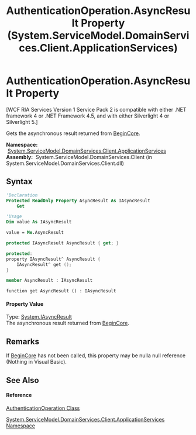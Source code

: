 ﻿---
title: AuthenticationOperation.AsyncResult Property  (System.ServiceModel.DomainServices.Client.ApplicationServices)
TOCTitle: AsyncResult Property
ms:assetid: P:System.ServiceModel.DomainServices.Client.ApplicationServices.AuthenticationOperation.AsyncResult
ms:mtpsurl: https://msdn.microsoft.com/en-us/library/system.servicemodel.domainservices.client.applicationservices.authenticationoperation.asyncresult(v=VS.91)
ms:contentKeyID: 28898903
ms.date: 01/27/2012
mtps_version: v=VS.91
f1_keywords:
- System.ServiceModel.DomainServices.Client.ApplicationServices.AuthenticationOperation.AsyncResult
- System.ServiceModel.DomainServices.Client.ApplicationServices.AuthenticationOperation.get_AsyncResult
dev_langs:
- CSharp
- JScript
- VB
- FSharp
- c++
api_location:
- System.ServiceModel.DomainServices.Client.dll
api_name:
- System.ServiceModel.DomainServices.Client.ApplicationServices.AuthenticationOperation.AsyncResult
- System.ServiceModel.DomainServices.Client.ApplicationServices.AuthenticationOperation.get_AsyncResult
api_type:
- Managed
topic_type:
- apiref
- kbSyntax
product_family_name: VS
ROBOTS: INDEX,FOLLOW
---

# AuthenticationOperation.AsyncResult Property

\[WCF RIA Services Version 1 Service Pack 2 is compatible with either .NET framework 4 or .NET Framework 4.5, and with either Silverlight 4 or Silverlight 5.\]

Gets the asynchronous result returned from [BeginCore](https://msdn.microsoft.com/en-us/library/m:system.servicemodel.domainservices.client.applicationservices.authenticationoperation.begincore\(system.asynccallback\)\(v=VS.91\)).

**Namespace:**  [System.ServiceModel.DomainServices.Client.ApplicationServices](ff457765\(v=vs.91\).md)  
**Assembly:**  System.ServiceModel.DomainServices.Client (in System.ServiceModel.DomainServices.Client.dll)

## Syntax

``` vb
'Declaration
Protected ReadOnly Property AsyncResult As IAsyncResult
    Get
```

``` vb
'Usage
Dim value As IAsyncResult

value = Me.AsyncResult
```

``` csharp
protected IAsyncResult AsyncResult { get; }
```

``` c++
protected:
property IAsyncResult^ AsyncResult {
    IAsyncResult^ get ();
}
```

``` fsharp
member AsyncResult : IAsyncResult
```

``` jscript
function get AsyncResult () : IAsyncResult
```

#### Property Value

Type: [System.IAsyncResult](https://msdn.microsoft.com/en-us/library/ft8a6455)  
The asynchronous result returned from [BeginCore](https://msdn.microsoft.com/en-us/library/m:system.servicemodel.domainservices.client.applicationservices.authenticationoperation.begincore\(system.asynccallback\)\(v=VS.91\)).  

## Remarks

If [BeginCore](https://msdn.microsoft.com/en-us/library/m:system.servicemodel.domainservices.client.applicationservices.authenticationoperation.begincore\(system.asynccallback\)\(v=VS.91\)) has not been called, this property may be nulla null reference (Nothing in Visual Basic).

## See Also

#### Reference

[AuthenticationOperation Class](ff457816\(v=vs.91\).md)

[System.ServiceModel.DomainServices.Client.ApplicationServices Namespace](ff457765\(v=vs.91\).md)

